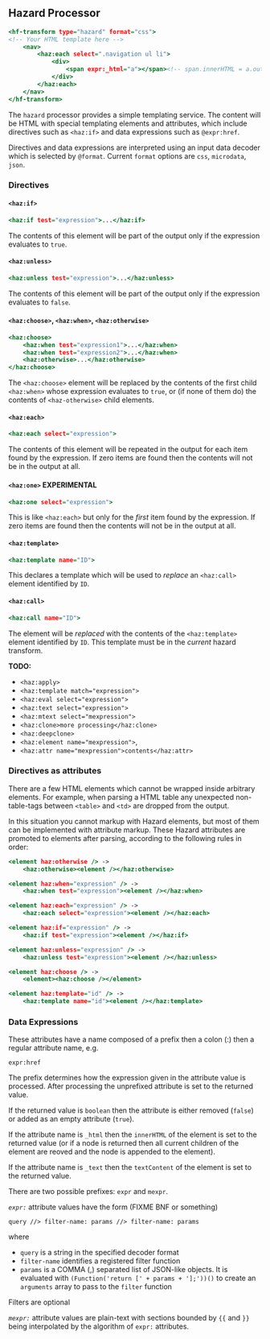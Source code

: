 ## Hazard Processor

``` .html
<hf-transform type="hazard" format="css">
<!-- Your HTML template here -->
	<nav>
		<haz:each select=".navigation ul li">
			<div>
				<span expr:_html="a"></span><!-- span.innerHTML = a.outerHTML -->
			</div>
		</haz:each>
	</nav>
</hf-transform>
```

The `hazard` processor provides a simple templating service.
The content will be HTML with special templating elements and attributes,
which include directives such as `<haz:if>`
and data expressions such as `@expr:href`.

Directives and data expressions are interpreted using an input data decoder
which is selected by `@format`. Current `format` options are `css`, `microdata`, `json`.

### Directives

#### `<haz:if>`

``` .html
<haz:if test="expression">...</haz:if>
```

The contents of this element will be part of the output only if the expression evaluates to `true`.

#### `<haz:unless>`

``` .html
<haz:unless test="expression">...</haz:unless>
```

The contents of this element will be part of the output only if the expression evaluates to `false`.

#### `<haz:choose>`, `<haz:when>`, `<haz:otherwise>`

``` .html
<haz:choose>
	<haz:when test="expression1">...</haz:when>
	<haz:when test="expression2">...</haz:when>
	<haz:otherwise>...</haz:otherwise>
</haz:choose>
```

The `<haz:choose>` element will be replaced by the contents of 
the first child `<haz:when>` whose expression evaluates to `true`, 
or (if none of them do) the contents of `<haz-otherwise>` child elements.

#### `<haz:each>`

``` .html
<haz:each select="expression">
```

The contents of this element will be repeated in the output 
for each item found by the expression. 
If zero items are found then the contents will not be in the output at all.

#### `<haz:one>` EXPERIMENTAL

``` .html
<haz:one select="expression">
```

This is like `<haz:each>` but
only for the *first* item found by the expression. 
If zero items are found then the contents will not be in the output at all.


#### `<haz:template>`

``` .html
<haz:template name="ID">
```

This declares a template which will be used 
to *replace* an `<haz:call>` element identified by `ID`.

#### `<haz:call>`

``` .html
<haz:call name="ID">
```

The element will be *replaced* with 
the contents of the `<haz:template>` element identified by `ID`.
This template must be in the *current* hazard transform.

**TODO:** 

- `<haz:apply>`
- `<haz:template match="expression">`
- `<haz:eval select="expression">` 
- `<haz:text select="expression">` 
- `<haz:mtext select="mexpression">`
- `<haz:clone>more processing</haz:clone>`
- `<haz:deepclone>`
- `<haz:element name="mexpression">`,
- `<haz:attr name="mexpression">contents</haz:attr>`


### Directives as attributes

There are a few HTML elements which cannot be wrapped inside arbitrary elements.
For example, when parsing a HTML table any unexpected non-table-tags 
between `<table>` and `<td>` are dropped from the output.

In this situation you cannot markup with Hazard elements, 
but most of them can be implemented with attribute markup. 
These Hazard attributes are promoted to elements after parsing,
according to the following rules in order:

``` .html
<element haz:otherwise /> -> 
	<haz:otherwise><element /></haz:otherwise>

<element haz:when="expression" /> -> 
	<haz:when test="expression"><element /></haz:when>

<element haz:each="expression" /> ->
	<haz:each select="expression"><element /></haz:each>

<element haz:if="expression" /> -> 
	<haz:if test="expression"><element /></haz:if>

<element haz:unless="expression" /> -> 
	<haz:unless test="expression"><element /></haz:unless>

<element haz:choose /> -> 
	<element><haz:choose /></element>

<element haz:template="id" /> -> 
	<haz:template name="id"><element /></haz:template>
```

### Data Expressions

These attributes have a name composed of a prefix then a colon (:) then a regular attribute name, e.g.

```
expr:href
```
	
The prefix determines how the expression given in the attribute value is processed.
After processing the unprefixed attribute is set to the returned value.

If the returned value is `boolean` then the attribute is either removed (`false`) or added as an empty attribute (`true`).

If the attribute name is `_html` then the `innerHTML` of the element is set to the returned value
(or if a node is returned then all current children of the element are reoved and the node is appended to the element).

If the attribute name is `_text` then the `textContent` of the element is set to the returned value.

There are two possible prefixes: `expr` and `mexpr`.

*`expr:`* attribute values have the form (FIXME BNF or something)

```
query //> filter-name: params //> filter-name: params
```

where
- `query` is a string in the specified decoder format
- `filter-name` identifies a registered filter function
- `params` is a COMMA (,) separated list of JSON-like objects.
	It is evaluated with `(Function('return [' + params + '];'))()`
	to create an `arguments` array to pass to the `filter` function

Filters are optional


*`mexpr:`* attribute values are plain-text with sections bounded by `{{` and `}}` being interpolated by the algorithm of `expr:` attributes.

